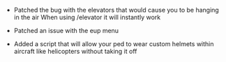 - Patched the bug with the elevators that would cause you to be hanging in the air
When using /elevator it will instantly work

- Patched an issue with the eup menu

- Added a script that will allow your ped to wear custom helmets within aircraft like helicopters without taking it off
